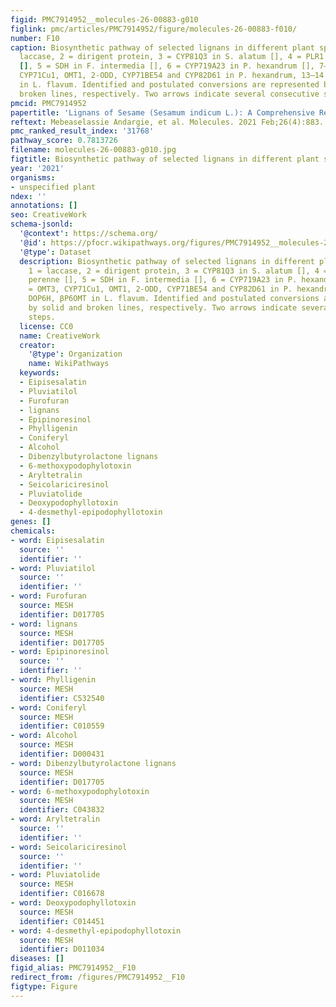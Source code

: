 ```yaml
---
figid: PMC7914952__molecules-26-00883-g010
figlink: pmc/articles/PMC7914952/figure/molecules-26-00883-f010/
number: F10
caption: Biosynthetic pathway of selected lignans in different plant species. 1 =
  laccase, 2 = dirigent protein, 3 = CYP81Q3 in S. alatum [], 4 = PLR1 in L. perenne
  [], 5 = SDH in F. intermedia [], 6 = CYP719A23 in P. hexandrum [], 7–12 = OMT3,
  CYP71Cu1, OMT1, 2-ODD, CYP71BE54 and CYP82D61 in P. hexandrum, 13–14 = DOP6H, βP6OMT
  in L. flavum. Identified and postulated conversions are represented by solid and
  broken lines, respectively. Two arrows indicate several consecutive steps.
pmcid: PMC7914952
papertitle: 'Lignans of Sesame (Sesamum indicum L.): A Comprehensive Review.'
reftext: Mebeaselassie Andargie, et al. Molecules. 2021 Feb;26(4):883.
pmc_ranked_result_index: '31768'
pathway_score: 0.7813726
filename: molecules-26-00883-g010.jpg
figtitle: Biosynthetic pathway of selected lignans in different plant species
year: '2021'
organisms:
- unspecified plant
ndex: ''
annotations: []
seo: CreativeWork
schema-jsonld:
  '@context': https://schema.org/
  '@id': https://pfocr.wikipathways.org/figures/PMC7914952__molecules-26-00883-g010.html
  '@type': Dataset
  description: Biosynthetic pathway of selected lignans in different plant species.
    1 = laccase, 2 = dirigent protein, 3 = CYP81Q3 in S. alatum [], 4 = PLR1 in L.
    perenne [], 5 = SDH in F. intermedia [], 6 = CYP719A23 in P. hexandrum [], 7–12
    = OMT3, CYP71Cu1, OMT1, 2-ODD, CYP71BE54 and CYP82D61 in P. hexandrum, 13–14 =
    DOP6H, βP6OMT in L. flavum. Identified and postulated conversions are represented
    by solid and broken lines, respectively. Two arrows indicate several consecutive
    steps.
  license: CC0
  name: CreativeWork
  creator:
    '@type': Organization
    name: WikiPathways
  keywords:
  - Eipisesalatin
  - Pluviatilol
  - Furofuran
  - lignans
  - Epipinoresinol
  - Phylligenin
  - Coniferyl
  - Alcohol
  - Dibenzylbutyrolactone lignans
  - 6-methoxypodophylotoxin
  - Aryltetralin
  - Seicolariciresinol
  - Pluviatolide
  - Deoxypodophyllotoxin
  - 4-desmethyl-epipodophyllotoxin
genes: []
chemicals:
- word: Eipisesalatin
  source: ''
  identifier: ''
- word: Pluviatilol
  source: ''
  identifier: ''
- word: Furofuran
  source: MESH
  identifier: D017705
- word: lignans
  source: MESH
  identifier: D017705
- word: Epipinoresinol
  source: ''
  identifier: ''
- word: Phylligenin
  source: MESH
  identifier: C532540
- word: Coniferyl
  source: MESH
  identifier: C010559
- word: Alcohol
  source: MESH
  identifier: D000431
- word: Dibenzylbutyrolactone lignans
  source: MESH
  identifier: D017705
- word: 6-methoxypodophylotoxin
  source: MESH
  identifier: C043832
- word: Aryltetralin
  source: ''
  identifier: ''
- word: Seicolariciresinol
  source: ''
  identifier: ''
- word: Pluviatolide
  source: MESH
  identifier: C016678
- word: Deoxypodophyllotoxin
  source: MESH
  identifier: C014451
- word: 4-desmethyl-epipodophyllotoxin
  source: MESH
  identifier: D011034
diseases: []
figid_alias: PMC7914952__F10
redirect_from: /figures/PMC7914952__F10
figtype: Figure
---
```

